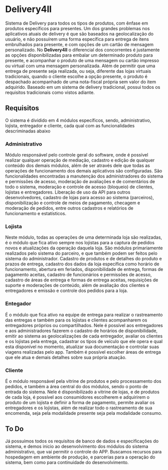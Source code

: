 # Delivery4ll
Sistema de Delivery para todos os tipos de produtos, com ênfase em produtos específicos para presentes. Um dos grandes problemas nos aplicativos atuais de delivery é que são baseados na geolocalização do usuário, e não possuírem uma forma específica para entrega de itens embrulhados para presente, e com opções de um cartão de mensagem personalizado.
No **Delivery4ll** o diferencial dos concorrentes é justamente as opções disponibilizadas para embalar um determinado produto para presente, e acompanhar o produto de uma mensagem ou cartão impresso ou virtual com uma mensagem personalizada. Além de permitir que uma entrega de presente seja realizada, ou seja, diferente das lojas virtuais tradicionais, quando o cliente escolhe a opção presente, o produto é despachado acompanhado de uma nota-fiscal própria sem valor do item adquirido.
Baseado em um sistema de delivery tradicional, possui todos os requisitos tradicionais como vistos adiante.
## Requisitos
O sistema é dividido em 4 módulos específicos, sendo, administrativo, lojista, entregador e cliente, cada qual com as funcionalidades descriminadas abaixo
### Administrativo
Módulo responsável pelo controle geral do software, onde é possível realizar qualquer operação de mediação, cadastro e edição de qualquer conteúdo dos demais módulos, além de ser através dele que todas as operações de funcionamento dos demais aplicativos são configuradas.
São funcionalidades encontradas a manutenção dos administradores do sistema e permissões de acesso, moderação de avaliações e de comentários de todo o sistema, moderação e controle de acesso (bloqueio) de clientes, lojistas e entregadores. Liberação de uso da API para outros desenvolvedores, cadastro de lojas para acesso ao sistema (parceiros), disponibilização e controle de meios de pagamento, checagem e moderação de pedidos, entre outros cadastros e relatórios de funcionamento e estatísticos.
### Lojista
Neste módulo, todas as operações de uma determinada loja são realizadas, é o módulo que fica ativo sempre nos lojistas para a captura de pedidos novos e atualizações da operação daquela loja. São módulos primariamente realizados pelo sistema do parceiro, e que também podem ser feitos pelo sistema do administrador.
Cadastro de produtos e de detalhes do produto e prazos de entrega, cadastro dos dados da loja específica como horário de funcionamento, abertura em feriados, disponibilidade de entrega, formas de pagamento aceitas, cadastro de funcionários e permissões de acesso, cadastro de áreas de entrega e formas de entrega aceitas, requisições de suporte e moderações de conteúdo, além de avaliação dos clientes e entregadores e emissão e controle dos pedidos para a loja.
### Entegador
É o módulo que fica ativo na equipe de entrega para realizar o rastreamento das entregas e também para os lojistas e clientes acompanharem os entregadores próprios ou compartilhados.
Nele é possível aos entregadores e aos administradores fazerem o cadastro de horários de disponibilidade, emitir ao sistema as geolocalizações de cada entregador, avaliar os clientes e os lojistas pela entrega, cadastrar os tipos de veículo que ele opera e qual esta disponível no momento, atualizar sua documentação e controlar suas viagens realizadas pelo app. Também é possível escolher áreas de entrega que ele atua e demais detalhes sobre sua própria atuação.
### Cliente
É o módulo responsável pela vitrine de produtos e pelo processamento dos pedidos, e também a área central do dos módulos, sendo o ponto de entrada do sistema.
Nele é disponibilizado a vitrine de lojas, e de produtos de cada loja, é possível aos consumidores escolherem e adquirirem o produto de um lojista e definir a forma de pagamento, permite avaliar os entregadores e os lojistas, além de realizar todo o rastreamento de sua encomenda, seja pela modalidade presente seja pela modalidade consumo.
## To Do
Já possuímos todos os requisitos de banco de dados e especificações do sistema, e demos inicio ao desenvolvimento dos módulos do sistema administrativo, que vai permitir o controle do APP.
Buscamos recursos para hospedagem em ambiente de produção, e parcerias para a operação do sistema, bem como para continuidade do desenvolvimento.
